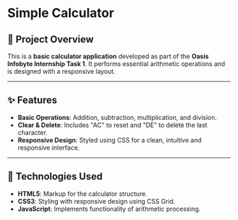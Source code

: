 # Simple Calculator  

## 🌟 Project Overview  
This is a **basic calculator application** developed as part of the **Oasis Infobyte Internship Task 1**. It performs essential arithmetic operations and is designed with a responsive layout.  

---

## ✨ Features  
- **Basic Operations**: Addition, subtraction, multiplication, and division.  
- **Clear & Delete**: Includes "AC" to reset and "DE" to delete the last character.  
- **Responsive Design**: Styled using CSS for a clean, intuitive and responsive interface.  

---

## 🔧 Technologies Used  
- **HTML5**: Markup for the calculator structure.  
- **CSS3**: Styling with responsive design using CSS Grid.  
- **JavaScript**: Implements functionality of arithmetic processing.

